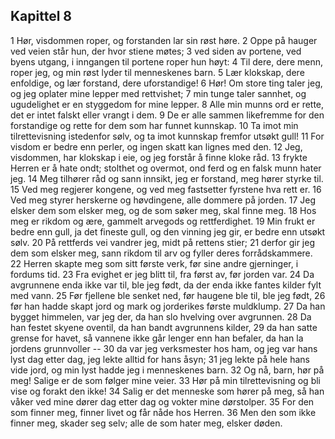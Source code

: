 ## Kapittel 8

1 Hør, visdommen roper, og forstanden lar sin røst høre. 
2 Oppe på hauger ved veien står hun, der hvor stiene møtes; 
3 ved siden av portene, ved byens utgang, i inngangen til portene roper hun høyt: 
4 Til dere, dere menn, roper jeg, og min røst lyder til menneskenes barn. 
5 Lær klokskap, dere enfoldige, og lær forstand, dere uforstandige! 
6 Hør! Om store ting taler jeg, og jeg oplater mine lepper med rettvishet; 
7 min tunge taler sannhet, og ugudelighet er en styggedom for mine lepper. 
8 Alle min munns ord er rette, det er intet falskt eller vrangt i dem. 
9 De er alle sammen likefremme for den forstandige og rette for dem som har funnet kunnskap. 
10 Ta imot min tilrettevisning istedenfor sølv, og ta imot kunnskap fremfor utsøkt gull! 
11 For visdom er bedre enn perler, og ingen skatt kan lignes med den. 
12 Jeg, visdommen, har klokskap i eie, og jeg forstår å finne kloke råd. 
13 frykte Herren er å hate ondt; stolthet og overmot, ond ferd og en falsk munn hater jeg. 
14 Meg tilhører råd og sann innsikt, jeg er forstand, meg hører styrke til. 
15 Ved meg regjerer kongene, og ved meg fastsetter fyrstene hva rett er. 
16 Ved meg styrer herskerne og høvdingene, alle dommere på jorden. 
17 Jeg elsker dem som elsker meg, og de som søker meg, skal finne meg. 
18 Hos meg er rikdom og ære, gammelt arvegods og rettferdighet. 
19 Min frukt er bedre enn gull, ja det fineste gull, og den vinning jeg gir, er bedre enn utsøkt sølv. 
20 På rettferds vei vandrer jeg, midt på rettens stier; 
21 derfor gir jeg dem som elsker meg, sann rikdom til arv og fyller deres forrådskammere. 
22 Herren skapte meg som sitt første verk, før sine andre gjerninger, i fordums tid. 
23 Fra evighet er jeg blitt til, fra først av, før jorden var. 
24 Da avgrunnene enda ikke var til, ble jeg født, da der enda ikke fantes kilder fylt med vann. 
25 Før fjellene ble senket ned, før haugene ble til, ble jeg født, 
26 før han hadde skapt jord og mark og jorderikes første muldklump. 
27 Da han bygget himmelen, var jeg der, da han slo hvelving over avgrunnen. 
28 Da han festet skyene oventil, da han bandt avgrunnens kilder, 
29 da han satte grense for havet, så vannene ikke går lenger enn han befaler, da han la jordens grunnvoller -- 
30 da var jeg verksmester hos ham, og jeg var hans lyst dag etter dag, jeg lekte alltid for hans åsyn; 
31 jeg lekte på hele hans vide jord, og min lyst hadde jeg i menneskenes barn. 
32 Og nå, barn, hør på meg! Salige er de som følger mine veier. 
33 Hør på min tilrettevisning og bli vise og forakt den ikke! 
34 Salig er det menneske som hører på meg, så han våker ved mine dører dag etter dag og vokter mine dørstolper. 
35 For den som finner meg, finner livet og får nåde hos Herren. 
36 Men den som ikke finner meg, skader seg selv; alle de som hater meg, elsker døden.
